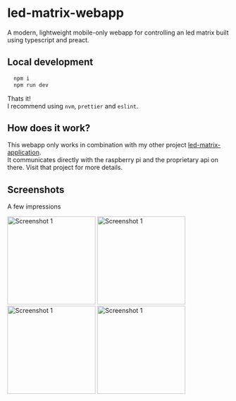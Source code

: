 # led-matrix-webapp

A modern, lightweight mobile-only webapp for controlling an led matrix built using typescript and preact.

## Local development

```bash
  npm i
  npm run dev
```

Thats it!  
I recommend using `nvm`, `prettier` and `eslint`.

## How does it work?

This webapp only works in combination with my other project [led-matrix-application](https://github.com/tsomic/led-matrix-application).  
It communicates directly with the raspberry pi and the proprietary api on there. Visit that project for more details.

## Screenshots

A few impressions

<img src="https://i.ibb.co/bgcn4fm/led-matrix-webapp-1.png" alt="Screenshot 1" width="200"/> <img src="https://i.ibb.co/vZjZw0V/led-matrix-webapp-2.png" alt="Screenshot 1" width="200"/> <img src="https://i.ibb.co/sRyTNkc/led-matrix-webapp-3.png" alt="Screenshot 1" width="200"/> <img src="https://i.ibb.co/nmHbHRw/led-matrix-webapp-4.png" alt="Screenshot 1" width="200"/>
